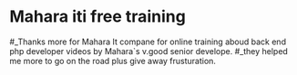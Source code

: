 # Mahara iti free training
#_Thanks more for Mahara It compane for online training aboud back end php developer videos by Mahara`s v.good senior develope.
#_they helped me more to go on the road plus give away frusturation.
